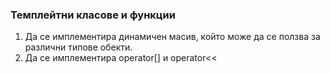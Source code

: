 ### Темплейтни класове и функции

1. Да се имплементира динамичен масив, който може да се ползва за различни типове обекти.
1. Да се имплементира operator[] и operator<<
